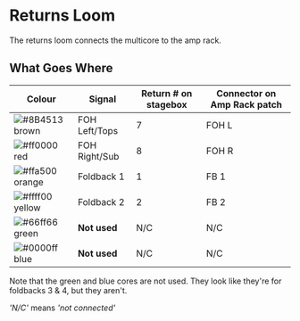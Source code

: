 # Returns Loom

The returns loom connects the multicore to the amp rack.

## What Goes Where

Colour | Signal | Return # on stagebox | Connector on Amp Rack patch
---|---|---|---
![#8B4513](https://placehold.it/15/8B4513/000000?text=+) brown | FOH Left/Tops | 7 | FOH L
![#ff0000](https://placehold.it/15/ff0000/000000?text=+) red | FOH Right/Sub | 8 | FOH R
![#ffa500](https://placehold.it/15/ffa500/000000?text=+) orange | Foldback 1 | 1 | FB 1
![#ffff00](https://placehold.it/15/ffff00/000000?text=+) yellow | Foldback 2 | 2 | FB 2
![#66ff66](https://placehold.it/15/33ff33/000000?text=+) green | **Not used** | N/C |  N/C
![#0000ff](https://placehold.it/15/0000ff/000000?text=+) blue | **Not used** | N/C | N/C

Note that the green and blue cores are not used. They look like they're for foldbacks 3 & 4, but they aren't.

*'N/C'* means *'not connected'*
